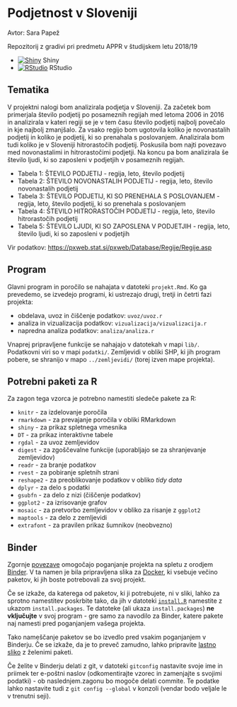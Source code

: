 # Podjetnost v Sloveniji

Avtor: Sara Papež 


Repozitorij z gradivi pri predmetu APPR v študijskem letu 2018/19

* [![Shiny](http://mybinder.org/badge.svg)](http://beta.mybinder.org/v2/gh/sarapapez/APPR-2018-19/master?urlpath=shiny/APPR-2018-19/projekt.Rmd) Shiny
* [![RStudio](http://mybinder.org/badge.svg)](http://beta.mybinder.org/v2/gh/sarapapez/APPR-2018-19/master?urlpath=rstudio) RStudio

## Tematika

V projektni nalogi bom analizirala podjetja v Sloveniji. Za začetek bom primerjala število podjetij po posameznih regijah med letoma 2006 in 2016 in analizirala v kateri regiji se je v tem času število podjetij najbolj povečalo in kje najbolj zmanjšalo. Za vsako regijo bom ugotovila koliko je novonastalih podjetij in koliko je podjetij, ki so prenahala s poslovanjem. Analizirala bom tudi koliko je v Sloveniji hitrorastočih podjetij. Poskusila bom najti povezavo med novonastalimi in hitrorastočimi podjetji. Na koncu pa bom analizirala še število ljudi, ki so zaposleni v podjetjih v posameznih regijah.

* Tabela 1: ŠTEVILO PODJETIJ
            - regija, leto, število podjetij
* Tabela 2: ŠTEVILO NOVONASTALIH PODJETIJ
            - regija, leto, število novonastalih podjetij
* Tabela 3: ŠTEVILO PODJETIJ, KI SO PRENEHALA S POSLOVANJEM 
            - regija, leto, število podjetij, ki so prenehala s poslovanjem
* Tabela 4: ŠTEVILO HITRORASTOČIH PODJETIJ
            - regija, leto, število hitrorastočih podjetij
* Tabela 5: ŠTEVILO LJUDI, KI SO ZAPOSLENA V PODJETJIH
            - regija, leto, število ljudi, ki so zaposleni v podjetjih
            
Vir podatkov: https://pxweb.stat.si/pxweb/Database/Regije/Regije.asp

## Program

Glavni program in poročilo se nahajata v datoteki `projekt.Rmd`.
Ko ga prevedemo, se izvedejo programi, ki ustrezajo drugi, tretji in četrti fazi projekta:

* obdelava, uvoz in čiščenje podatkov: `uvoz/uvoz.r`
* analiza in vizualizacija podatkov: `vizualizacija/vizualizacija.r`
* napredna analiza podatkov: `analiza/analiza.r`

Vnaprej pripravljene funkcije se nahajajo v datotekah v mapi `lib/`.
Podatkovni viri so v mapi `podatki/`.
Zemljevidi v obliki SHP, ki jih program pobere,
se shranijo v mapo `../zemljevidi/` (torej izven mape projekta).

## Potrebni paketi za R

Za zagon tega vzorca je potrebno namestiti sledeče pakete za R:

* `knitr` - za izdelovanje poročila
* `rmarkdown` - za prevajanje poročila v obliki RMarkdown
* `shiny` - za prikaz spletnega vmesnika
* `DT` - za prikaz interaktivne tabele
* `rgdal` - za uvoz zemljevidov
* `digest` - za zgoščevalne funkcije (uporabljajo se za shranjevanje zemljevidov)
* `readr` - za branje podatkov
* `rvest` - za pobiranje spletnih strani
* `reshape2` - za preoblikovanje podatkov v obliko *tidy data*
* `dplyr` - za delo s podatki
* `gsubfn` - za delo z nizi (čiščenje podatkov)
* `ggplot2` - za izrisovanje grafov
* `mosaic` - za pretvorbo zemljevidov v obliko za risanje z `ggplot2`
* `maptools` - za delo z zemljevidi
* `extrafont` - za pravilen prikaz šumnikov (neobvezno)

## Binder

Zgornje [povezave](#analiza-podatkov-s-programom-r-201819)
omogočajo poganjanje projekta na spletu z orodjem [Binder](https://mybinder.org/).
V ta namen je bila pripravljena slika za [Docker](https://www.docker.com/),
ki vsebuje večino paketov, ki jih boste potrebovali za svoj projekt.

Če se izkaže, da katerega od paketov, ki ji potrebujete, ni v sliki,
lahko za sprotno namestitev poskrbite tako,
da jih v datoteki [`install.R`](install.R) namestite z ukazom `install.packages`.
Te datoteke (ali ukaza `install.packages`) **ne vključujte** v svoj program -
gre samo za navodilo za Binder, katere pakete naj namesti pred poganjanjem vašega projekta.

Tako nameščanje paketov se bo izvedlo pred vsakim poganjanjem v Binderju.
Če se izkaže, da je to preveč zamudno,
lahko pripravite [lastno sliko](https://github.com/jaanos/APPR-docker) z želenimi paketi.

Če želite v Binderju delati z git,
v datoteki `gitconfig` nastavite svoje ime in priimek ter e-poštni naslov
(odkomentirajte vzorec in zamenjajte s svojimi podatki) -
ob naslednjem.zagonu bo mogoče delati commite.
Te podatke lahko nastavite tudi z `git config --global` v konzoli
(vendar bodo veljale le v trenutni seji).
